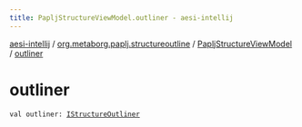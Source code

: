 ```yaml
---
title: PapljStructureViewModel.outliner - aesi-intellij
---
```


[aesi-intellij](../../index.html) / [org.metaborg.paplj.structureoutline](../index.html) / [PapljStructureViewModel](index.html) / [outliner](.)

# outliner

`val outliner: `[`IStructureOutliner`](https://virtlink.com/aesi/aesi-java/com.virtlink.editorservices.structureoutline/-i-structure-outliner/index.html)